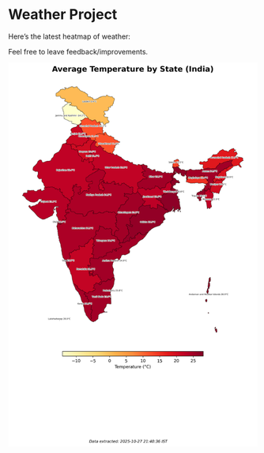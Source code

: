 # Weather Project

Here’s the latest heatmap of weather:

Feel free to leave feedback/improvements.

![India Heatmap](docs/assets/india_heatmap.png?v=FF997E)
